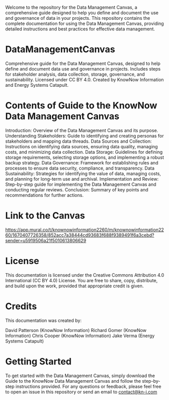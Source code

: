 Welcome to the repository for the Data Management Canvas, a comprehensive guide designed to help you define and document the use and governance of data in your projects. This repository contains the complete documentation for using the Data Management Canvas, providing detailed instructions and best practices for effective data management.

# DataManagementCanvas
Comprehensive guide for the Data Management Canvas, designed to help define and document data use and governance in projects. Includes steps for stakeholder analysis, data collection, storage, governance, and sustainability. Licensed under CC BY 4.0. Created by KnowNow Information and Energy Systems Catapult.

# Contents of Guide to the KnowNow Data Management Canvas
Introduction: Overview of the Data Management Canvas and its purpose.
Understanding Stakeholders: Guide to identifying and creating personas for stakeholders and mapping data threads.
Data Sources and Collection: Instructions on identifying data sources, ensuring data quality, managing costs, and minimizing data collection.
Data Storage: Guidelines for defining storage requirements, selecting storage options, and implementing a robust backup strategy.
Data Governance: Framework for establishing rules and processes to ensure data security, compliance, and transparency.
Data Sustainability: Strategies for identifying the value of data, managing costs, and planning for long-term use and archival.
Implementation and Review: Step-by-step guide for implementing the Data Management Canvas and conducting regular reviews.
Conclusion: Summary of key points and recommendations for further actions.

# Link to the Canvas
https://app.mural.co/t/knownowinformation2260/m/knownowinformation2260/1670407726358/852acc7a38444cd93683f688f9389491f6a3cebd?sender=u5919506a21f5010613806629

# License
This documentation is licensed under the Creative Commons Attribution 4.0 International (CC BY 4.0) License. You are free to share, copy, distribute, and build upon the work, provided that appropriate credit is given.

# Credits
This documentation was created by:

David Patterson (KnowNow Information)
Richard Gomer (KnowNow Information)
Chris Cooper (KnowNow Information)
Jake Verma (Energy Systems Catapult)

# Getting Started
To get started with the Data Management Canvas, simply download the Guide to the KnowNow Data Management Canvas and follow the step-by-step instructions provided. 
For any questions or feedback, please feel free to open an issue in this repository or send an email to contact@kn-i.com
